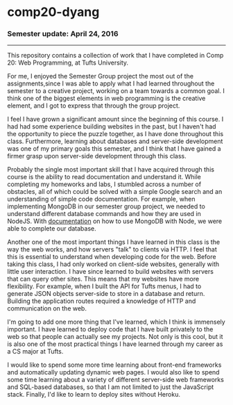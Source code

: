 # comp20-dyang

### Semester update: April 24, 2016
<hr>
This repository contains a collection of work that I have completed in Comp 20: Web Programming, at Tufts University.

For me, I enjoyed the Semester Group project the most out of the assignments,since I was able to apply what I had learned throughout the semester to a creative project, working on a team towards a common goal. I think one of the biggest elements in web programming is the creative element, and I got to express that through the group project.

I feel I have grown a significant amount since the beginning of this course. I had had some experience building websites in the past, but I haven't had the opportunity to piece the puzzle together, as I have done throughout this class. Furthermore, learning about databases and server-side development was one of my primary goals this semester, and I think that I have gained a firmer grasp upon server-side development through this class.

Probably the single most important skill that I have acquired through this course is the ability to read documentation and understand it. While completing my homeworks and labs, I stumbled across a number of obstacles, all of which could be solved with a simple Google search and an understanding of simple code documentation. For example, when implementing MongoDB in our semester group project, we needed to understand different database commands and how they are used in NodeJS. With [documentation](https://docs.mongodb.org/ecosystem/drivers/node-js/) on how to use MongoDB with Node, we were able to complete our database.

Another one of the most important things I have learned in this class is the way the web works, and how servers "talk" to clients via HTTP. I feel that this is essential to understand when developing code for the web. Before taking this class, I had only worked on client-side websites, generally with little user interaction. I have since learned to build websites with servers that can query other sites. This means that my websites have more flexibility. For example, when I built the API for Tufts menus, I had to generate JSON objects server-side to store in a database and return. Building the application routes required a knowledge of HTTP and communication on the web.

I'm going to add one more thing that I've learned, which I think is immensely important. I have learned to deploy code that I have built privately to the web so that people can actually see my projects. Not only is this cool, but it is also one of the most practical things I have learned through my career as a CS major at Tufts.

I would like to spend some more time learning about front-end frameworks and automatically updating dynamic web pages. I would also like to spend some time learning about a variety of different server-side web frameworks and SQL-based databases, so that I am not limited to just the JavaScript stack. Finally, I'd like to learn to deploy sites without Heroku.

